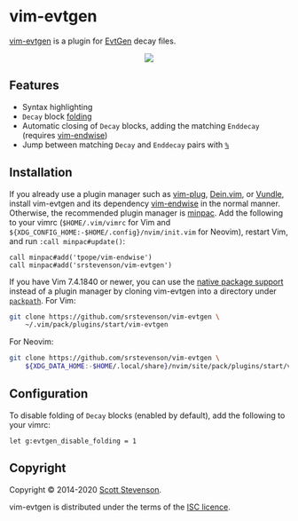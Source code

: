 # vim-evtgen

[vim-evtgen] is a plugin for [EvtGen] decay files.

<p align="center">
  <img src="https://cloud.githubusercontent.com/assets/5845679/19387231/c57410ee-9210-11e6-9cab-08b38ef19a37.gif" />
</p>

## Features

- Syntax highlighting
- `Decay` block [folding]
- Automatic closing of `Decay` blocks, adding the matching `Enddecay` (requires
  [vim-endwise])
- Jump between matching `Decay` and `Enddecay` pairs with [`%`][percent]

## Installation

If you already use a plugin manager such as [vim-plug], [Dein.vim], or [Vundle],
install vim-evtgen and its dependency [vim-endwise] in the normal manner.
Otherwise, the recommended plugin manager is [minpac]. Add the following to your
vimrc (`$HOME/.vim/vimrc` for Vim and
`${XDG_CONFIG_HOME:-$HOME/.config}/nvim/init.vim` for Neovim), restart Vim, and
run `:call minpac#update()`:

```viml
call minpac#add('tpope/vim-endwise')
call minpac#add('srstevenson/vim-evtgen')
```

If you have Vim 7.4.1840 or newer, you can use the [native package
support][packages] instead of a plugin manager by cloning vim-evtgen into a
directory under [`packpath`][packpath]. For Vim:

```sh
git clone https://github.com/srstevenson/vim-evtgen \
    ~/.vim/pack/plugins/start/vim-evtgen
```

For Neovim:

```sh
git clone https://github.com/srstevenson/vim-evtgen \
    ${XDG_DATA_HOME:-$HOME/.local/share}/nvim/site/pack/plugins/start/vim-evtgen
```

## Configuration

To disable folding of `Decay` blocks (enabled by default), add the following to
your vimrc:

```viml
let g:evtgen_disable_folding = 1
```

## Copyright

Copyright © 2014-2020 [Scott Stevenson].

vim-evtgen is distributed under the terms of the [ISC licence].

[dein.vim]: https://github.com/Shougo/dein.vim
[evtgen]: https://evtgen.hepforge.org/
[folding]: https://neovim.io/doc/user/fold.html#folding
[isc licence]: https://opensource.org/licenses/ISC
[minpac]: https://github.com/k-takata/minpac
[packages]: https://neovim.io/doc/user/repeat.html#packages
[packpath]: https://neovim.io/doc/user/options.html#'packpath'
[percent]: https://neovim.io/doc/user/motion.html#%
[scott stevenson]: https://scott.stevenson.io
[vim-evtgen]: https://github.com/srstevenson/vim-evtgen
[vim-endwise]: https://github.com/tpope/vim-endwise
[vim-plug]: https://github.com/junegunn/vim-plug
[vundle]: https://github.com/VundleVim/Vundle.vim
